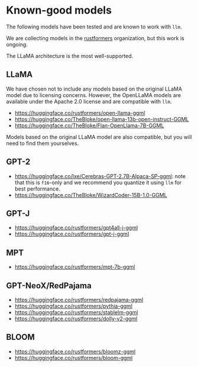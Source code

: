 # Known-good models

The following models have been tested and are known to work with `llm`.

We are collecting models in the [rustformers](https://huggingface.co/rustformers) organization,
but this work is ongoing.

The LLaMA architecture is the most well-supported.

## LLaMA

We have chosen not to include any models based on the original LLaMA model due to licensing concerns.
However, the OpenLLaMA models are available under the Apache 2.0 license and are compatible with `llm`.

- <https://huggingface.co/rustformers/open-llama-ggml>
- <https://huggingface.co/TheBloke/open-llama-13b-open-instruct-GGML>
- <https://huggingface.co/TheBloke/Flan-OpenLlama-7B-GGML>

Models based on the original LLaMA model are also compatible, but you will need to find them yourselves.

## GPT-2

- <https://huggingface.co/lxe/Cerebras-GPT-2.7B-Alpaca-SP-ggml>: note that this is `f16`-only and
  we recommend you quantize it using `llm` for best performance.
- <https://huggingface.co/TheBloke/WizardCoder-15B-1.0-GGML>

## GPT-J

- <https://huggingface.co/rustformers/gpt4all-j-ggml>
- <https://huggingface.co/rustformers/gpt-j-ggml>

## MPT

- <https://huggingface.co/rustformers/mpt-7b-ggml>

## GPT-NeoX/RedPajama

- <https://huggingface.co/rustformers/redpajama-ggml>
- <https://huggingface.co/rustformers/pythia-ggml>
- <https://huggingface.co/rustformers/stablelm-ggml>
- <https://huggingface.co/rustformers/dolly-v2-ggml>

## BLOOM

- <https://huggingface.co/rustformers/bloomz-ggml>
- <https://huggingface.co/rustformers/bloom-ggml>
